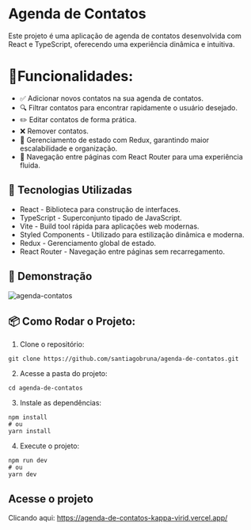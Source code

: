 # Agenda de Contatos
Este projeto é uma aplicação de agenda de contatos desenvolvida com React e TypeScript, oferecendo uma experiência dinâmica e intuitiva.
# 🎯Funcionalidades:
- ✅ Adicionar novos contatos na sua agenda de contatos.
- 🔍 Filtrar contatos para encontrar rapidamente o usuário desejado.
- ✏️ Editar contatos de forma prática.
- ❌ Remover contatos.
- 📂 Gerenciamento de estado com Redux, garantindo maior escalabilidade e organização.
- 🔀 Navegação entre páginas com React Router para uma experiência fluida.

## 🚀 Tecnologias Utilizadas
- React - Biblioteca para construção de interfaces.
- TypeScript - Superconjunto tipado de JavaScript.
- Vite - Build tool rápida para aplicações web modernas.
- Styled Components - Utilizado para estilização dinâmica e moderna.
- Redux - Gerenciamento global de estado.
- React Router - Navegação entre páginas sem recarregamento.

## 📸 Demonstração
![agenda-contatos](https://github.com/user-attachments/assets/f582f352-a3b1-4b23-a7d8-e52ce9f646e3)

## 📦 Como Rodar o Projeto:

1. Clone o repositório:
``` 
git clone https://github.com/santiagobruna/agenda-de-contatos.git

````
2. Acesse a pasta do projeto:
``` 
cd agenda-de-contatos

````
3. Instale as dependências:
``` 
npm install
# ou
yarn install

````
4. Execute o projeto:
``` 
npm run dev
# ou
yarn dev

````
## Acesse o projeto
Clicando aqui: https://agenda-de-contatos-kappa-virid.vercel.app/
